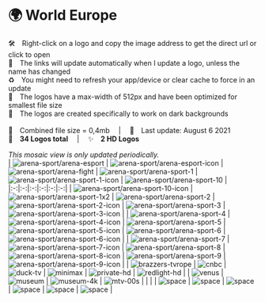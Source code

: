 🌍 World Europe
===============
🛠 Right-click on a logo and copy the image address to get the direct url or click to open  
🔗 The links will update automatically when I update a logo, unless the name has changed  
♻️ You might need to refresh your app/device or clear cache to force in an update  
📐 The logos have a max-width of 512px and have been optimized for smallest file size  
🖤 The logos are created specifically to work on dark backgrounds  
   
💾 Combined file size = 0,4mb  |  📅 Last update: August 6 2021  
🎨 __34 Logos total__  |  ✨ __2 HD Logos__
   
   
*This mosaic view is only updated periodically.*  
| ![arena-sport/arena-esport] | ![arena-sport/arena-esport-icon] | ![arena-sport/arena-fight] | ![arena-sport/arena-sport-1] | ![arena-sport/arena-sport-1-icon] | ![arena-sport/arena-sport-10] |
|:-:|:-:|:-:|:-:|:-:|:-:|
| ![arena-sport/arena-sport-10-icon] | ![arena-sport/arena-sport-1x2] | ![arena-sport/arena-sport-2] | ![arena-sport/arena-sport-2-icon] | ![arena-sport/arena-sport-3] | ![arena-sport/arena-sport-3-icon] |
| ![arena-sport/arena-sport-4] | ![arena-sport/arena-sport-4-icon] | ![arena-sport/arena-sport-5] | ![arena-sport/arena-sport-5-icon] | ![arena-sport/arena-sport-6] | ![arena-sport/arena-sport-6-icon] |
| ![arena-sport/arena-sport-7] | ![arena-sport/arena-sport-7-icon] | ![arena-sport/arena-sport-8] | ![arena-sport/arena-sport-8-icon] | ![arena-sport/arena-sport-9] | ![arena-sport/arena-sport-9-icon] |
| ![brazzers-tvrope] | ![cnbc] | ![duck-tv] | ![minimax] | ![private-hd] | ![redlight-hd] |
| ![venus] | ![museum] | ![museum-4k] | ![mtv-00s] |  |  |
| ![space] | ![space] | ![space] | ![space] | ![space] | ![space] |

[arena-sport/arena-esport]:https://raw.githubusercontent.com/Tapiosinn/tv-logos/master/countries/world-europe/arena-sport/arena-esport-eu.png
[arena-sport/arena-esport-icon]:https://raw.githubusercontent.com/Tapiosinn/tv-logos/master/countries/world-europe/arena-sport/arena-esport-icon-eu.png
[arena-sport/arena-fight]:https://raw.githubusercontent.com/Tapiosinn/tv-logos/master/countries/world-europe/arena-sport/arena-fight-eu.png
[arena-sport/arena-sport-1]:https://raw.githubusercontent.com/Tapiosinn/tv-logos/master/countries/world-europe/arena-sport/arena-sport-1-eu.png
[arena-sport/arena-sport-1-icon]:https://raw.githubusercontent.com/Tapiosinn/tv-logos/master/countries/world-europe/arena-sport/arena-sport-1-icon-eu.png
[arena-sport/arena-sport-10]:https://raw.githubusercontent.com/Tapiosinn/tv-logos/master/countries/world-europe/arena-sport/arena-sport-10-eu.png
[arena-sport/arena-sport-10-icon]:https://raw.githubusercontent.com/Tapiosinn/tv-logos/master/countries/world-europe/arena-sport/arena-sport-10-icon-eu.png
[arena-sport/arena-sport-1x2]:https://raw.githubusercontent.com/Tapiosinn/tv-logos/master/countries/world-europe/arena-sport/arena-sport-1x2-eu.png
[arena-sport/arena-sport-2]:https://raw.githubusercontent.com/Tapiosinn/tv-logos/master/countries/world-europe/arena-sport/arena-sport-2-eu.png
[arena-sport/arena-sport-2-icon]:https://raw.githubusercontent.com/Tapiosinn/tv-logos/master/countries/world-europe/arena-sport/arena-sport-2-icon-eu.png
[arena-sport/arena-sport-3]:https://raw.githubusercontent.com/Tapiosinn/tv-logos/master/countries/world-europe/arena-sport/arena-sport-3-eu.png
[arena-sport/arena-sport-3-icon]:https://raw.githubusercontent.com/Tapiosinn/tv-logos/master/countries/world-europe/arena-sport/arena-sport-3-icon-eu.png
[arena-sport/arena-sport-4]:https://raw.githubusercontent.com/Tapiosinn/tv-logos/master/countries/world-europe/arena-sport/arena-sport-4-eu.png
[arena-sport/arena-sport-4-icon]:https://raw.githubusercontent.com/Tapiosinn/tv-logos/master/countries/world-europe/arena-sport/arena-sport-4-icon-eu.png
[arena-sport/arena-sport-5]:https://raw.githubusercontent.com/Tapiosinn/tv-logos/master/countries/world-europe/arena-sport/arena-sport-5-eu.png
[arena-sport/arena-sport-5-icon]:https://raw.githubusercontent.com/Tapiosinn/tv-logos/master/countries/world-europe/arena-sport/arena-sport-5-icon-eu.png
[arena-sport/arena-sport-6]:https://raw.githubusercontent.com/Tapiosinn/tv-logos/master/countries/world-europe/arena-sport/arena-sport-6-eu.png
[arena-sport/arena-sport-6-icon]:https://raw.githubusercontent.com/Tapiosinn/tv-logos/master/countries/world-europe/arena-sport/arena-sport-6-icon-eu.png
[arena-sport/arena-sport-7]:https://raw.githubusercontent.com/Tapiosinn/tv-logos/master/countries/world-europe/arena-sport/arena-sport-7-eu.png
[arena-sport/arena-sport-7-icon]:https://raw.githubusercontent.com/Tapiosinn/tv-logos/master/countries/world-europe/arena-sport/arena-sport-7-icon-eu.png
[arena-sport/arena-sport-8]:https://raw.githubusercontent.com/Tapiosinn/tv-logos/master/countries/world-europe/arena-sport/arena-sport-8-eu.png
[arena-sport/arena-sport-8-icon]:https://raw.githubusercontent.com/Tapiosinn/tv-logos/master/countries/world-europe/arena-sport/arena-sport-8-icon-eu.png
[arena-sport/arena-sport-9]:https://raw.githubusercontent.com/Tapiosinn/tv-logos/master/countries/world-europe/arena-sport/arena-sport-9-eu.png
[arena-sport/arena-sport-9-icon]:https://raw.githubusercontent.com/Tapiosinn/tv-logos/master/countries/world-europe/arena-sport/arena-sport-9-icon-eu.png
[brazzers-tvrope]:https://raw.githubusercontent.com/Tapiosinn/tv-logos/master/countries/world-europe/brazzers-tv-europe-eu.png
[cnbc]:https://raw.githubusercontent.com/Tapiosinn/tv-logos/master/countries/world-europe/cnbc-eu.png
[duck-tv]:https://raw.githubusercontent.com/Tapiosinn/tv-logos/master/countries/world-europe/duck-tv-eu.png
[minimax]:https://raw.githubusercontent.com/Tapiosinn/tv-logos/master/countries/world-europe/minimax-eu.png
[private-hd]:https://raw.githubusercontent.com/Tapiosinn/tv-logos/master/countries/world-europe/private-hd-eu.png
[redlight-hd]:https://raw.githubusercontent.com/Tapiosinn/tv-logos/master/countries/world-europe/redlight-hd-eu.png
[venus]:https://raw.githubusercontent.com/Tapiosinn/tv-logos/master/countries/world-europe/venus-eu.png
[museum]:https://raw.githubusercontent.com/Tapiosinn/tv-logos/master/countries/world-europe/museum-eu.png
[museum-4k]:https://raw.githubusercontent.com/Tapiosinn/tv-logos/master/countries/world-europe/museum-4k-eu.png
[mtv-00s]:https://raw.githubusercontent.com/Tapiosinn/tv-logos/master/countries/world-europe/mtv-00s-eu.png

[space]:https://github.com/Tapiosinn/tv-logos/blob/master/misc/%CE%A9/space-1500.png
